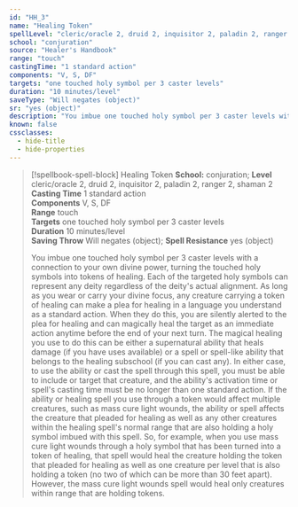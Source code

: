 ```yaml
---
id: "HH_3"
name: "Healing Token"
spellLevel: "cleric/oracle 2, druid 2, inquisitor 2, paladin 2, ranger 2, shaman 2"
school: "conjuration"
source: "Healer's Handbook"
range: "touch"
castingTime: "1 standard action"
components: "V, S, DF"
targets: "one touched holy symbol per 3 caster levels"
duration: "10 minutes/level"
saveType: "Will negates (object)"
sr: "yes (object)"
description: "You imbue one touched holy symbol per 3 caster levels with a connection to your own divine power, turning the touched holy symbols into tokens of healing. Each of the targeted holy symbols can represent any deity regardless of the deity's actual alignment.  As long as you wear or carry your divine focus, any creature carrying a token of healing can make a plea for healing in a language you understand as a standard action. When they do this, you are silently alerted to the plea for healing and can magically heal the target as an immediate action anytime before the end of your next turn.  The magical healing you use to do this can be either a supernatural ability that heals damage (if you have uses available) or a spell or spell-like ability that belongs to the healing subschool (if you can cast any). In either case, to use the ability or cast the spell through this spell, you must be able to include or target that creature, and the ability's activation time or spell's casting time must be no longer than one standard action.  If the ability or healing spell you use through a token would affect multiple creatures, such as mass cure light wounds, the ability or spell affects the creature that pleaded for healing as well as any other creatures within the healing spell's normal range that are also holding a holy symbol imbued with this spell.  So, for example, when you use mass cure light wounds through a holy symbol that has been turned into a token of healing, that spell would heal the creature holding the token that pleaded for healing as well as one creature per level that is also holding a token (no two of which can be more than 30 feet apart). However, the mass cure light wounds spell would heal only creatures within range that are holding tokens."
known: false
cssclasses:
  - hide-title
  - hide-properties
---
```


> [!spellbook-spell-block] Healing Token
> **School:** conjuration; **Level** cleric/oracle 2, druid 2, inquisitor 2, paladin 2, ranger 2, shaman 2
> **Casting Time** 1 standard action  
> **Components** V, S, DF  
> **Range** touch  
> **Targets** one touched holy symbol per 3 caster levels  
> **Duration** 10 minutes/level  
> **Saving Throw** Will negates (object); **Spell Resistance** yes (object)
> 
> You imbue one touched holy symbol per 3 caster levels with a connection to your own divine power, turning the touched holy symbols into tokens of healing. Each of the targeted holy symbols can represent any deity regardless of the deity's actual alignment.  As long as you wear or carry your divine focus, any creature carrying a token of healing can make a plea for healing in a language you understand as a standard action. When they do this, you are silently alerted to the plea for healing and can magically heal the target as an immediate action anytime before the end of your next turn.  The magical healing you use to do this can be either a supernatural ability that heals damage (if you have uses available) or a spell or spell-like ability that belongs to the healing subschool (if you can cast any). In either case, to use the ability or cast the spell through this spell, you must be able to include or target that creature, and the ability's activation time or spell's casting time must be no longer than one standard action.  If the ability or healing spell you use through a token would affect multiple creatures, such as mass cure light wounds, the ability or spell affects the creature that pleaded for healing as well as any other creatures within the healing spell's normal range that are also holding a holy symbol imbued with this spell.  So, for example, when you use mass cure light wounds through a holy symbol that has been turned into a token of healing, that spell would heal the creature holding the token that pleaded for healing as well as one creature per level that is also holding a token (no two of which can be more than 30 feet apart). However, the mass cure light wounds spell would heal only creatures within range that are holding tokens.